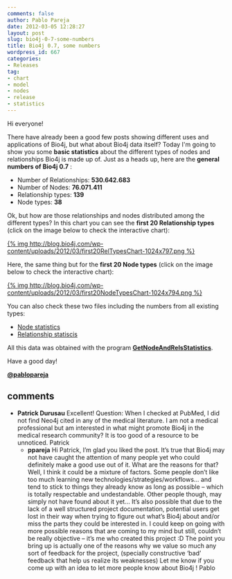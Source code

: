 ```yaml
---
comments: false
author: Pablo Pareja
date: 2012-03-05 12:28:27
layout: post
slug: bio4j-0-7-some-numbers
title: Bio4j 0.7, some numbers
wordpress_id: 667
categories:
- Releases
tag:
- chart
- model
- nodes
- release
- statistics
---
```


Hi everyone!

There have already been a good few posts showing different uses and applications of Bio4j, but what about Bio4j data itself?
Today I'm going to show you some **basic statistics** about the different types of nodes and relationships Bio4j is made up of.
Just as a heads up, here are the **general numbers of Bio4j 0.7** :

- Number of Relationships: **530.642.683**
- Number of Nodes: **76.071.411**
- Relationship types: **139**
- Node types: **38**

Ok, but how are those relationships and nodes distributed among the different types?  In this chart you can see the **first 20 Relationship types** (click on the image below to check the interactive chart):

[{% img http://blog.bio4j.com/wp-content/uploads/2012/03/first20RelTypesChart-1024x797.png %}](http://bio4j.com/imgs/release07/relsBarChart.html)

Here, the same thing but for the **first 20 Node types** (click on the image below to check the interactive chart):

[{% img http://blog.bio4j.com/wp-content/uploads/2012/03/first20NodeTypesChart-1024x794.png %}](http://bio4j.com/imgs/release07/nodesBarChart.html)

You can also check these two files including the numbers from all existing types:

- [Node statistics](https://s3-eu-west-1.amazonaws.com/bio4j-public/releases/0.7/statistics/Bio4j07NodeStatistics.txt)
- [Relationship statiscis](https://s3-eu-west-1.amazonaws.com/bio4j-public/releases/0.7/statistics/Bio4j07RelStatistics.txt)

All this data was obtained with the program [**GetNodeAndRelsStatistics**](https://github.com/bio4j/Bio4jTools/blob/develop/src/com/era7/bioinfo/bio4j/tools/GetNodeAndRelsStatistics.java).

Have a good day!

[**@pablopareja**](http://twitter.com/pablopareja)

## comments

- **Patrick Durusau**
  Excellent!
  Question: When I checked at PubMed, I did not find Neo4j cited in any of the medical literature. I am not a medical professional but am interested in what might promote Bio4j in the medical research community?
  It is too good of a resource to be unnoticed.
  Patrick
  - **ppareja**
    Hi Patrick,
    I’m glad you liked the post.
    It’s true that Bio4j may not have caught the attention of many people yet who could definitely make a good use out of it. What are the reasons for that? Well, I think it could be a mixture of factors.
    Some people don’t like too much learning new technologies/strategies/workflows… and tend to stick to things they already know as long as possible – which is totally respectable and undestandable. Other people though, may simply not have found about it yet… It’s also possible that due to the lack of a well structured project documentation, potential users get lost in their way when trying to figure out what’s Bio4j about and/or miss the parts they could be interested in.
    I could keep on going with more possible reasons that are coming to my mind but still, couldn’t be really objective – it’s me who created this project  :D
    The point you bring up is actually one of the reasons why we value so much any sort of feedback for the project, (specially constructive ‘bad’ feedback that help us realize its weaknesses)
    Let me know if you come up with an idea to let more people know about Bio4j !
    Pablo
